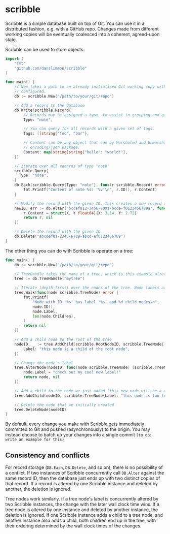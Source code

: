 # scribble

Scribble is a simple database built on top of Git. You can use it in a distributed fashion, e.g.
with a GitHub repo. Changes made from different working copies will be eventually coalesced into a
coherent, agreed-upon state.

Scribble can be used to store objects:

```go
import (
    "fmt"
    "github.com/danslimmon/scribble"
)

func main() {
    // New takes a path to an already initialized Git working copy with an origin remote already
    // configured.
    db := scribble.New("/path/to/your/git/repo")

    // Add a record to the database
    db.Write(scribble.Record{
        // Records may be assigned a type, to assist in grouping and querying.
        Type: "note",

        // You can query for all records with a given set of tags.
        Tags: []string{"foo", "bar"},

        // Content can be any object that can by Marshaled and Unmarshaled with the
        // encoding/json package.
        Content: map[string]string{"hello": "world!"},
    })

    // Iterate over all records of type "note"
    scribble.Query{
      Type: "note",
    }
    db.Each(scribble.Query{Type: "note"}, func(r scribble.Record) error {
        fmt.Printf("Content of note %s: '%v'\n", r.ID(), r.Content)
    }

    // Modify the record with the given ID. This creates a new record and deletes the old record.
    newID, err := db.Alter("bcdef012-3456-789a-bcde-f0123456789a", func(r scribble.Record) (scribble.Record, error) {
        r.Content = struct{X, Y float64}{X: 3.14, Y: 2.72}
        return r, nil
    })

    // Delete the record with the given ID
    db.Delete("abcdef01-2345-6789-abcd-ef0123456789")
}
```

The other thing you can do with Scribble is operate on a tree:

```go
func main() {
    db := scribble.New("/path/to/your/git/repo")

    // TreeHandle takes the name of a tree, which is this example already exists in the database.
    tree := db.TreeHandle("mytree")

    // Iterate (depth-first) over the nodes of the tree. Node labels are strings.
    tree.Walk(func(node scribble.TreeNode) error {
        fmt.Printf(
            "Node with ID '%s' has label '%s' and %d child nodes\n",
            node.ID(),
            node.Label,
            len(node.Children),
        )
        return nil
    )}

    // Add a child node to the root of the tree
    nodeID, _ := tree.AddChild(scribble.RootNodeID, scribble.TreeNode{
        Label: "this node is a child of the root node",
    })

    // Change the node's label
    tree.AlterNode(nodeID, func(node scribble.TreeNode) (scribble.TreeNode, error) {
        node.Label = "check out my cool new label!"
        return node, nil
    })

    // Add a child to the node we just added (this new node will be a grandchild of the root node)
    tree.AddChild(nodeID, scribble.TreeNode{Label: "this node is two levels down from the root node"})

    // Delete the node that we initially created
    tree.DeleteNode(nodeID)
}
```

By default, every change you make with Scribble gets immediately committed to Git and pushed
(asynchronously) to the origin. You may instead choose to batch up your changes into a single commit
`(to do: write an example for this)`

## Consistency and conflicts

For record storage (`DB.Each`, `DB.Delete`, and so on), there is no possibility of a conflict. If
two instances of Scribble concurrently call `DB.Alter` against the same record ID, then the database
just ends up with two distinct copies of that record. If a record is altered by one Scribble
instance and deleted by another, the deletion is ignored.

Tree nodes work similarly. If a tree node's label is concurrently altered by two Scribble
instances, the change with the later wall clock time wins. If a tree node is altered by one instance
and deleted by another instance, the deletion is ignored. If one Scribble instance adds a child to a
tree node, and another instance also adds a child, both children end up in the tree, with their
ordering determined by the wall clock times of the changes.
